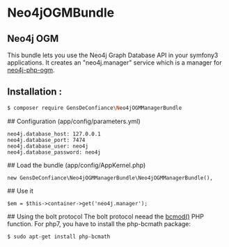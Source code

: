 # Neo4jOGMBundle


## Neo4j OGM

This bundle lets you use the Neo4j Graph Database API in your symfony3 applications.
It creates an "neo4j.manager" service which is a manager for [neo4j-php-ogm](https://github.com/graphaware/neo4j-php-ogm).

## Installation :
``` bash
$ composer require GensDeConfiance\Neo4jOGMManagerBundle
```

## Configuration (app/config/parameters.yml)
````
neo4j.database_host: 127.0.0.1
neo4j.database_port: 7474
neo4j.database_user: neo4j
neo4j.database_password: neo4j
````

## Load the bundle (app/config/AppKernel.php)
````
new GensDeConfiance\Neo4jOGMManagerBundle\Neo4jOGMManagerBundle(),
````

## Use it
````
$em = $this->container->get('neo4j.manager');
````

## Using the bolt protocol
The bolt protocol neead the [bcmod()](http://php.net/manual/fr/function.bcmod.php) PHP function.
For php7, you have to install the php-bcmath package:
``` bash
$ sudo apt-get install php-bcmath
```
